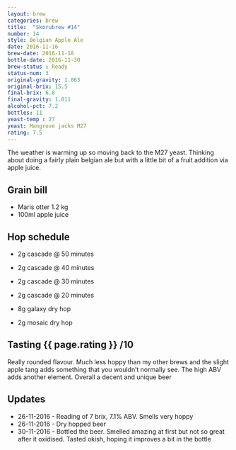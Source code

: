 ```yaml
---
layout: brew
categories: brew
title:  "Skorubrew #14"
number: 14
style: Belgian Apple Ale
date: 2016-11-16
brew-date: 2016-11-18
bottle-date: 2016-11-30
brew-status : Ready
status-num: 3
original-gravity: 1.063
original-brix: 15.5
final-brix: 6.8
final-gravity: 1.011
alcohol-pct: 7.2
bottles: 11
yeast-temp : 27
yeast: Mangrove jacks M27
rating: 7.5
---
```


The weather is warming up so moving back to the M27 yeast. Thinking about doing a fairly plain belgian ale but with a little bit of a fruit addition via apple juice.


Grain bill
---------

* Maris otter 1.2 kg
* 100ml apple juice

Hop schedule
--------

* 2g cascade @ 50 minutes
* 2g cascade @ 40 minutes
* 2g cascade @ 30 minutes
* 2g cascade @ 20 minutes

* 8g galaxy dry hop
* 2g mosaic dry hop

Tasting {{ page.rating }} /10
--------

Really rounded flavour. Much less hoppy than my other brews and the slight apple tang adds something that you wouldn’t normally see. The high ABV adds another element. Overall a decent and unique beer

Updates
-----

* 26-11-2016 - Reading of 7 brix, 7.1% ABV. Smells very hoppy
* 26-11-2016 - Dry hopped beer
* 30-11-2016 - Bottled the beer. Smelled amazing at first but not so great after it oxidised. Tasted okish, hoping it improves a bit in the bottle